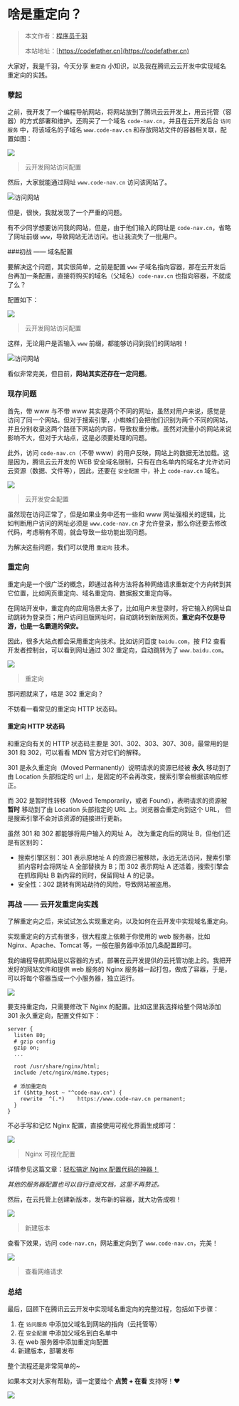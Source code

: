 # 啥是重定向？

> 本文作者：[程序员千羽](https://yuyuanweb.feishu.cn/wiki/Abldw5WkjidySxkKxU2cQdAtnah)
>
> 本站地址：[https://codefather.cn](https://codefather.cn)

大家好，我是千羽，今天分享 `重定向` 小知识，以及我在腾讯云云开发中实现域名重定向的实践。

### 孽起

之前，我开发了一个编程导航网站，将网站放到了腾讯云云开发上，用云托管（容器）的方式部署和维护。还购买了一个域名 `code-nav.cn`，并且在云开发后台 `访问服务` 中，将该域名的子域名 `www.code-nav.cn` 和存放网站文件的容器相关联，配置如图：

![](https://pic.yupi.icu/5563/202311071347374.png)

> 云开发网站访问配置

然后，大家就能通过网址 `www.code-nav.cn` 访问该网站了。

![](https://pic.yupi.icu/5563/202311071346677.png)访问网站

但是，很快，我就发现了一个严重的问题。

有不少同学想要访问我的网站，但是，由于他们输入的网址是 `code-nav.cn`，省略了网址前缀 `www`，导致网站无法访问。也让我流失了一批用户。

\###初战 —— 域名配置

要解决这个问题，其实很简单，之前是配置 `www` 子域名指向容器，那在云开发后台再加一条配置，直接将购买的域名（父域名）`code-nav.cn` 也指向容器，不就成了么？

配置如下：

![](https://pic.yupi.icu/5563/202311071346087.png)

> 云开发网站访问配置

这样，无论用户是否输入 `www` 前缀，都能够访问到我们的网站啦！

![](https://pic.yupi.icu/5563/202311071346824.png)访问网站

看似非常完美，但目前，**网站其实还存在一定问题**。

### 现存问题

首先，带 www 与不带 www 其实是两个不同的网址，虽然对用户来说，感觉是访问了同一个网站。但对于搜索引擎，小蜘蛛们会把他们识别为两个不同的网站，并且分别收录这两个路径下网站的内容，导致权重分散。虽然对流量小的网站来说影响不大，但对于大站点，这是必须要处理的问题。

此外，访问 `code-nav.cn`（不带 www）的用户反映，网站上的数据无法加载。这是因为，腾讯云云开发的 WEB 安全域名限制，只有在白名单内的域名才允许访问云资源（数据、文件等），因此，还要在 `安全配置` 中，补上 `code-nav.cn` 域名。

![](https://pic.yupi.icu/5563/202311071346212.png)

> 云开发安全配置

虽然现在访问正常了，但是如果业务中还有一些和 www 网址强相关的逻辑，比如判断用户访问的网址必须是 `www.code-nav.cn` 才允许登录，那么你还要去修改代码，考虑稍有不周，就会导致一些功能出现问题。

为解决这些问题，我们可以使用 `重定向` 技术。

### 重定向

重定向是一个很广泛的概念，即通过各种方法将各种网络请求重新定个方向转到其它位置，比如网页重定向、域名重定向、数据报文重定向等。

在网站开发中，重定向的应用场景太多了，比如用户未登录时，将它输入的网址自动跳转为登录页；用户访问旧版网址时，自动跳转到新版网页。**重定向不仅是导游，也是一名霸道的保安。**

因此，很多大站点都会采用重定向技术。比如访问百度 `baidu.com`，按 F12 查看开发者控制台，可以看到网址通过 302 重定向，自动跳转为了 `www.baidu.com`。

![](https://pic.yupi.icu/5563/202311071346576.png)

> 重定向

那问题就来了，啥是 302 重定向？

不妨看一看常见的重定向 HTTP 状态码。

#### 重定向 HTTP 状态码

和重定向有关的 HTTP 状态码主要是 301、302、303、307、308，最常用的是 301 和 302，可以看看 MDN 官方对它们的解释。

301 是永久重定向（Moved Permanently）说明请求的资源已经被 **永久** 移动到了由 Location 头部指定的 url 上，是固定的不会再改变，搜索引擎会根据该响应修正。

而 302 是暂时性转移（Moved Temporarily，或者 Found），表明请求的资源被 **暂时** 移动到了由 Location 头部指定的 URL 上。浏览器会重定向到这个 URL， 但是搜索引擎不会对该资源的链接进行更新。

虽然 301 和 302 都能够将用户输入的网址 A， 改为重定向后的网址 B，但他们还是有区别的：

- 搜索引擎区别：301 表示原地址 A 的资源已被移除，永远无法访问，搜索引擎抓内容时会将网址 A 全部替换为 B；而 302 表示网址 A 还活着，搜索引擎会在抓取网址 B 新内容的同时，保留网址 A 的记录。
- 安全性：302 跳转有网站劫持的风险，导致网站被盗用。

### 再战 —— 云开发重定向实践

了解重定向之后，来试试怎么实现重定向，以及如何在云开发中实现域名重定向。

实现重定向的方式有很多，很大程度上依赖于你使用的 web 服务器，比如 Nginx、Apache、Tomcat 等，一般在服务器中添加几条配置即可。

我的编程导航网站是以容器的方式，部署在云开发提供的云托管功能上的。我把开发好的网站文件和提供 web 服务的 Nginx 服务器一起打包，做成了容器，于是，可以将每个容器当成一个小服务器，独立运行。

![](https://pic.yupi.icu/5563/202311071346574.png)

要支持重定向，只需要修改下 Nginx 的配置。比如这里我选择给整个网站添加 301 永久重定向，配置文件如下：

```
server {
  listen 80;
  # gzip config
  gzip on;
  ...

  root /usr/share/nginx/html;
  include /etc/nginx/mime.types;

  # 添加重定向
  if ($http_host ~ "^code-nav.cn") {
    rewrite  ^(.*)    https://www.code-nav.cn permanent;
  }
}
```

不必手写和记忆 Nginx 配置，直接使用可视化界面生成即可：

![](https://pic.yupi.icu/5563/202311071346549.png)

> Nginx 可视化配置

详情参见这篇文章：[轻松搞定 Nginx 配置代码的神器！](https://mp.weixin.qq.com/s?__biz=Mzg2NjU1MjU5Ng==&mid=2247484369&idx=1&sn=da9d7ee4a589cfab9eb7ab0f629f3211&scene=21#wechat_redirect)

*其他的服务器配置也可以自行查阅文档，这里不再赘述。*

然后，在云托管上创建新版本，发布新的容器，就大功告成啦！

![](https://pic.yupi.icu/5563/202311071346106.png)

> 新建版本

查看下效果，访问 `code-nav.cn`，网站重定向到了 `www.code-nav.cn`，完美！

![](https://pic.yupi.icu/5563/202311071346429.png)

> 查看网络请求

### 总结

最后，回顾下在腾讯云云开发中实现域名重定向的完整过程，包括如下步骤：

1. 在 `访问服务` 中添加父域名到网站的指向（云托管等）
2. 在 `安全配置` 中添加父域名到白名单中
3. 在 web 服务器中添加重定向配置
4. 新建版本，部署发布

整个流程还是非常简单的~

如果本文对大家有帮助，请一定要给个 **点赞 + 在看** 支持呀！❤️

![](https://pic.yupi.icu/5563/202311071346681.png)